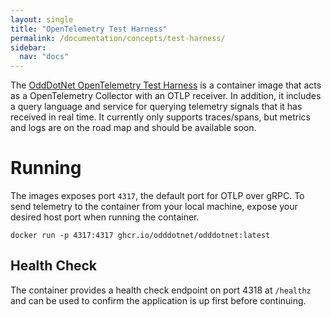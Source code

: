 ```yaml
---
layout: single
title: "OpenTelemetry Test Harness"
permalink: /documentation/concepts/test-harness/
sidebar:
  nav: "docs"
---
```

The [OddDotNet OpenTelemetry Test Harness](https://github.com/OddDotNet/OddDotNet/pkgs/container/odddotnet) 
is a container image that acts as a OpenTelemetry Collector with an OTLP receiver. 
In addition, it includes a query language and service for querying telemetry signals
that it has received in real time. It currently only supports traces/spans, but 
metrics and logs are on the road map and should be available soon.

# Running
The images exposes port `4317`, the default port for OTLP over gRPC. To send telemetry
to the container from your local machine, expose your desired host port when running
the container.

`docker run -p 4317:4317 ghcr.io/odddotnet/odddotnet:latest`

## Health Check
The container provides a health check endpoint on port 4318 at `/healthz` and can be
used to confirm the application is up first before continuing. 